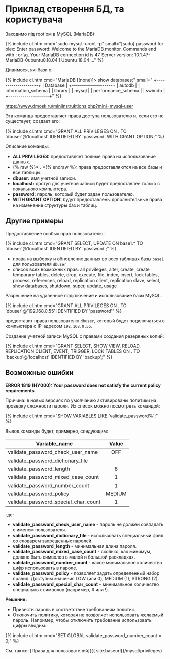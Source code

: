 # Приклад створення БД, та користувача

Заходимо під root'ом в MySQL (MariaDB):

{% include cl.htm cmd="sudo mysql -uroot -p"
small="[sudo] password for olex: 
Enter password: 
Welcome to the MariaDB monitor.  Commands end with ; or \g.
Your MariaDB connection id is 47
Server version: 10.1.47-MariaDB-0ubuntu0.18.04.1 Ubuntu 18.04
..." %}

Дивимося, які бази є:

{% include cl.htm cmd="MariaDB [(none)]> show databases;"
small="
+--------------------+
| Database           |
+--------------------+
| autodb             |
| information_schema |
| library            |
| mysql              |
| performance_schema |
| swimdb             |
+--------------------+" %}


https://www.dmosk.ru/miniinstruktions.php?mini=mysql-user

Эта команда предоставляет права доступа пользователю и, если его не существует, создает его:

{% include cl.htm cmd="GRANT ALL PRIVILEGES ON *.* TO 'dbuser'@'localhost' IDENTIFIED BY 'password' WITH GRANT OPTION;" %}

Описание команды:

- **ALL PRIVILEGES:** предоставляет полные права на использование данных.
- {% raw %}* . *{% endraw %}: права предоставляются на все базы и все таблицы.
- **dbuser:** имя учетной записи.
- **localhost:** доступ для учетной записи будет предоставлен только с локального компьютера.
- **password:** пароль, который будет задан пользователю.
- **WITH GRANT OPTION:** будут предоставлены дополнительные права на изменение структуры баз и таблиц.

## Другие примеры

Предоставление особых прав пользователю:

{% include cl.htm cmd="GRANT SELECT, UPDATE ON base1.* TO 'dbuser'@'localhost' IDENTIFIED BY 'password';" %}

* права на выборку и обновление данных во всех таблицах базы `base1` для пользователя `dbuser`
* список всех возможных прав: all privileges, alter, create, create temporary tables, delete, drop, execute, file, index, insert, lock tables, process, references, reload, replication client, replication slave, select, show databases, shutdown, super, update, usage

Разрешение на удаленное подключение и использование базы MySQL:

{% include cl.htm cmd="GRANT ALL PRIVILEGES ON *.* TO 'dbuser'@'192.168.0.55' IDENTIFIED BY 'password'" %}

предоставит права пользователю `dbuser`, который будет подключаться с компьютера с IP-адресом `192.168.0.55`.

Создание учетной записи MySQL с правами создания резервных копий:

{% include cl.htm cmd="GRANT SELECT, SHOW VIEW, RELOAD, REPLICATION CLIENT, EVENT, TRIGGER, LOCK TABLES ON *.* TO 'backup'@'localhost' IDENTIFIED BY 'backup';" %}

## Возможные ошибки

**ERROR 1819 (HY000): Your password does not satisfy the current policy requirements**

Причина: в новых версиях по умолчанию активированы политики на проверку сложности пароля. Их список можно посмотреть командой:


{% include cl.htm cmd="SHOW VARIABLES LIKE 'validate_password%';" %}

Вывод команды будет, примерно, следующим:


| Variable_name                        | Value  |
| ------------------------------------ | :----: |
| validate_password_check_user_name    | OFF    |
| validate_password_dictionary_file    |        |
| validate_password_length             | 8      |
| validate_password_mixed_case_count   | 1      |
| validate_password_number_count       | 1      |
| validate_password_policy             | MEDIUM |
| validate_password_special_char_count | 1      |

где:

- **validate_password_check_user_name** - пароль не должен совпадать с именем пользователя.
- **validate_password_dictionary_file** - использовать специальный файл со словарем запрещенных паролей.
- **validate_password_length** - минимальная длина пароля.
- **validate_password_mixed_case_count** - сколько, как минимум, должно быть символов в малой и большой раскладках.
- **validate_password_number_count** - какое минимальное количество цифр использовать в пароле.
- **validate_password_policy** - позволяет задать определенный набор правил. Доступны значения LOW (или 0), MEDIUM (1), STRONG (2).
- **validate_password_special_char_count** - минимальное количество специальных символов (например, # или !).

**Решение:**

- Привести пароль в соответствие требованиям политик.
- Отключить политику, которая не позволяет использовать желаемый пароль. Например, чтобы отключить требование использовать цифры вводим:

{% include cl.htm cmd="SET GLOBAL validate_password_number_count = 0;" %}


См. также: [Права для пользователей]({{ site.baseurl}}/mysql/privileges)
